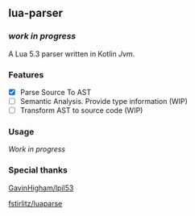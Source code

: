 ## lua-parser

### _work in progress_

A Lua 5.3 parser written in Kotlin _Jvm_.

### Features

- [x] Parse Source To AST
- [ ] Semantic Analysis. Provide type information (WIP)
- [ ] Transform AST to source code (WIP)

### Usage

_Work in progress_

### Special thanks

[GavinHigham/lpil53](https://github.com/GavinHigham/lpil53)

[fstirlitz/luaparse](https://github.com/fstirlitz/luaparse)